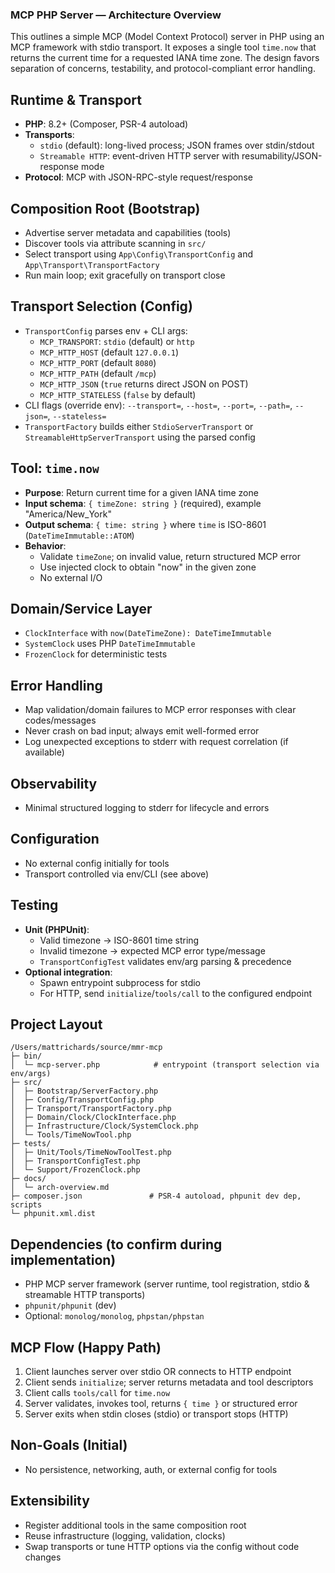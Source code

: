 ### MCP PHP Server — Architecture Overview

This outlines a simple MCP (Model Context Protocol) server in PHP using an MCP framework with stdio transport. It exposes a single tool `time.now` that returns the current time for a requested IANA time zone. The design favors separation of concerns, testability, and protocol-compliant error handling.

## Runtime & Transport
- **PHP**: 8.2+ (Composer, PSR-4 autoload)
- **Transports**:
  - `stdio` (default): long-lived process; JSON frames over stdin/stdout
  - `Streamable HTTP`: event-driven HTTP server with resumability/JSON-response mode
- **Protocol**: MCP with JSON-RPC-style request/response

## Composition Root (Bootstrap)
- Advertise server metadata and capabilities (tools)
- Discover tools via attribute scanning in `src/`
- Select transport using `App\Config\TransportConfig` and `App\Transport\TransportFactory`
- Run main loop; exit gracefully on transport close

## Transport Selection (Config)
- `TransportConfig` parses env + CLI args:
  - `MCP_TRANSPORT`: `stdio` (default) or `http`
  - `MCP_HTTP_HOST` (default `127.0.0.1`)
  - `MCP_HTTP_PORT` (default `8080`)
  - `MCP_HTTP_PATH` (default `/mcp`)
  - `MCP_HTTP_JSON` (`true` returns direct JSON on POST)
  - `MCP_HTTP_STATELESS` (`false` by default)
- CLI flags (override env): `--transport=`, `--host=`, `--port=`, `--path=`, `--json=`, `--stateless=`
- `TransportFactory` builds either `StdioServerTransport` or `StreamableHttpServerTransport` using the parsed config

## Tool: `time.now`
- **Purpose**: Return current time for a given IANA time zone
- **Input schema**: `{ timeZone: string }` (required), example "America/New_York"
- **Output schema**: `{ time: string }` where `time` is ISO-8601 (`DateTimeImmutable::ATOM`)
- **Behavior**:
  - Validate `timeZone`; on invalid value, return structured MCP error
  - Use injected clock to obtain "now" in the given zone
  - No external I/O

## Domain/Service Layer
- `ClockInterface` with `now(DateTimeZone): DateTimeImmutable`
- `SystemClock` uses PHP `DateTimeImmutable`
- `FrozenClock` for deterministic tests

## Error Handling
- Map validation/domain failures to MCP error responses with clear codes/messages
- Never crash on bad input; always emit well-formed error
- Log unexpected exceptions to stderr with request correlation (if available)

## Observability
- Minimal structured logging to stderr for lifecycle and errors

## Configuration
- No external config initially for tools
- Transport controlled via env/CLI (see above)

## Testing
- **Unit (PHPUnit)**:
  - Valid timezone → ISO-8601 time string
  - Invalid timezone → expected MCP error type/message
  - `TransportConfigTest` validates env/arg parsing & precedence
- **Optional integration**:
  - Spawn entrypoint subprocess for stdio
  - For HTTP, send `initialize`/`tools/call` to the configured endpoint

## Project Layout
```
/Users/mattrichards/source/mmr-mcp
├─ bin/
│  └─ mcp-server.php            # entrypoint (transport selection via env/args)
├─ src/
│  ├─ Bootstrap/ServerFactory.php
│  ├─ Config/TransportConfig.php
│  ├─ Transport/TransportFactory.php
│  ├─ Domain/Clock/ClockInterface.php
│  ├─ Infrastructure/Clock/SystemClock.php
│  └─ Tools/TimeNowTool.php
├─ tests/
│  ├─ Unit/Tools/TimeNowToolTest.php
│  ├─ TransportConfigTest.php
│  └─ Support/FrozenClock.php
├─ docs/
│  └─ arch-overview.md
├─ composer.json               # PSR-4 autoload, phpunit dev dep, scripts
└─ phpunit.xml.dist
```

## Dependencies (to confirm during implementation)
- PHP MCP server framework (server runtime, tool registration, stdio & streamable HTTP transports)
- `phpunit/phpunit` (dev)
- Optional: `monolog/monolog`, `phpstan/phpstan`

## MCP Flow (Happy Path)
1. Client launches server over stdio OR connects to HTTP endpoint
2. Client sends `initialize`; server returns metadata and tool descriptors
3. Client calls `tools/call` for `time.now`
4. Server validates, invokes tool, returns `{ time }` or structured error
5. Server exits when stdin closes (stdio) or transport stops (HTTP)

## Non-Goals (Initial)
- No persistence, networking, auth, or external config for tools

## Extensibility
- Register additional tools in the same composition root
- Reuse infrastructure (logging, validation, clocks)
- Swap transports or tune HTTP options via the config without code changes
